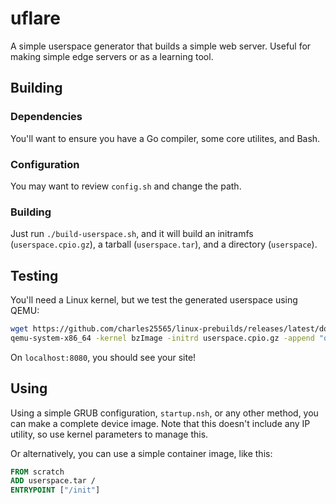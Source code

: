 # uflare

A simple userspace generator that builds a simple web server. Useful for making simple edge servers or as a learning tool.

## Building

### Dependencies

You'll want to ensure you have a Go compiler, some core utilites, and Bash.

### Configuration

You may want to review `config.sh` and change the path.

### Building

Just run `./build-userspace.sh`, and it will build an initramfs (`userspace.cpio.gz`), a tarball (`userspace.tar`), and a directory (`userspace`).

## Testing

You'll need a Linux kernel, but we test the generated userspace using QEMU:

```bash
wget https://github.com/charles25565/linux-prebuilds/releases/latest/download/bzImage
qemu-system-x86_64 -kernel bzImage -initrd userspace.cpio.gz -append "quiet ip=dhcp" -device e1000,netdev=net0 -netdev user,id=net0,hostfwd=tcp::8080-:80 -accel none -m 96M
```

On `localhost:8080`, you should see your site!

## Using

Using a simple GRUB configuration, `startup.nsh`, or any other method, you can make a complete device image. Note that this doesn't include any IP utility, so use kernel parameters to manage this.

Or alternatively, you can use a simple container image, like this:

```dockerfile
FROM scratch
ADD userspace.tar /
ENTRYPOINT ["/init"]
```
